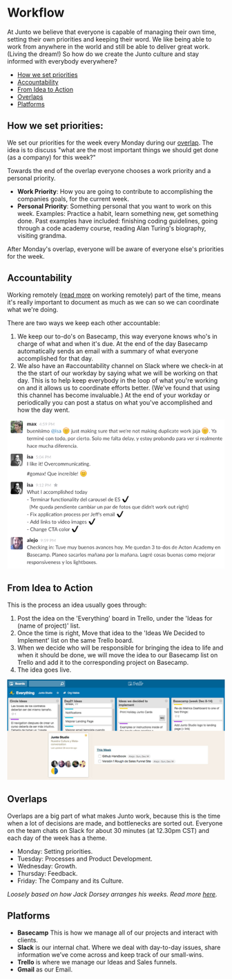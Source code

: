 # Workflow

At Junto we believe that everyone is capable of managing their own time, setting their own priorities and keeping their word. We like being able to work from anywhere in the world and still be able to deliver great work. (Living the dream!)  So how do we create the Junto culture and stay informed with everybody everywhere? 

- [How we set priorities](#how-we-set-priorities)
- [Accountability](#accountability)
- [From Idea to Action](#from-idea-to-action)
- [Overlaps](#overlaps)
- [Platforms](#platforms)

## How we set priorities:
We set our priorities for the week every Monday during our [overlap](#overlaps). The idea is to discuss "what are the most important things we should get done (as a company) for this week?"

Towards the end of the overlap everyone chooses a work priority and a personal priority.
- **Work Priority**: How you are going to contribute to accomplishing the companies goals, for the current week.
- **Personal Priority**: Something personal that you want to work on this week. Examples: Practice a habit, learn something new, get something done. Past examples have included: finishing coding guidelines, going through a code academy course, reading Alan Turing's biography, visiting grandma. 

After Monday's overlap, everyone will be aware of everyone else's priorities for the week. 

## Accountability
Working remotely ([read more](/content/remote.md) on working remotely) part of the time, means it's really important to document as much as we can so we can coordinate what we're doing.

There are two ways we keep each other accountable:

1. We keep our to-do's on Basecamp, this way everyone knows who's in charge of what and when it's due. At the end of the day Basecamp automatically sends an email with a summary of what everyone accomplished for that day. 
2. We also have an #accountability channel on Slack where we check-in at the the start of our workday by saying what we will be working on that day. This is to help keep everybody in the loop of what you're working on and it allows us to coordinate efforts better. (We've found that using this channel has become invaluable.) At the end of your workday or periodically you can post a status on what you've accomplished and how the day went.

![accountability](/images/accountability.png)

## From Idea to Action

This is the process an idea usually goes through:

1. Post the idea on the 'Everything' board in Trello, under the 'Ideas for (name of project)' list.
2. Once the time is right, Move that idea to the 'Ideas We Decided to Implement' list on the same Trello board.
3. When we decide who will be responsible for bringing the idea to life and when it should be done, we will move the idea to our Basecamp list on Trello and add it to the corresponding project on Basecamp.
4. The idea goes live.

![workflow](/images/workflow.jpg)

## Overlaps

Overlaps are a big part of what makes Junto work, because this is the time when a lot of decisions are made, and bottlenecks are sorted out. Everyone on the team chats on Slack for about 30 minutes (at 12.30pm CST) and each day of the week has a theme.

- Monday: Setting priorities. 
- Tuesday: Processes and Product Development.
- Wednesday: Growth.
- Thursday: Feedback.
- Friday: The Company and its Culture.

*Loosely based on how Jack Dorsey arranges his weeks. Read more [here](http://thenextweb.com/entrepreneur/2011/11/14/jack-dorsey-does-8-hours-at-twitter-8-hours-at-square-daily/).*

## Platforms
- **Basecamp** This is how we manage all of our projects and interact with clients.
- **Slack** is our internal chat. Where we deal with day-to-day issues, share information we’ve come across and keep track of our small-wins.
- **Trello** is where we  manage our Ideas and Sales funnels.
- **Gmail** as our Email.

